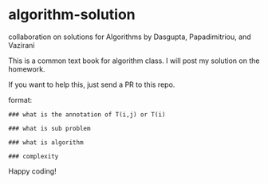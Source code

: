 # algorithm-solution
collaboration on solutions for Algorithms by Dasgupta, Papadimitriou, and Vazirani 

This is a common text book for algorithm class. I will post my solution on the homework.

If you want to help this, just send a PR to this repo.

format:

```
### what is the annotation of T(i,j) or T(i)

### what is sub problem

### what is algorithm

### complexity

```

Happy coding!
